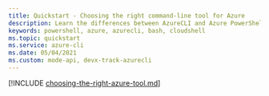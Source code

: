 ```yaml
---
title: Quickstart - Choosing the right command-line tool for Azure
description: Learn the differences between AzureCLI and Azure PowerShell
keywords: powershell, azure, azurecli, bash, cloudshell
ms.topic: quickstart
ms.service: azure-cli
ms.date: 05/04/2021
ms.custom: mode-api, devx-track-azurecli
---
```



[!INCLUDE [choosing-the-right-azure-tool.md](../includes/choose-the-right-azure-command-line-tool.md)]
